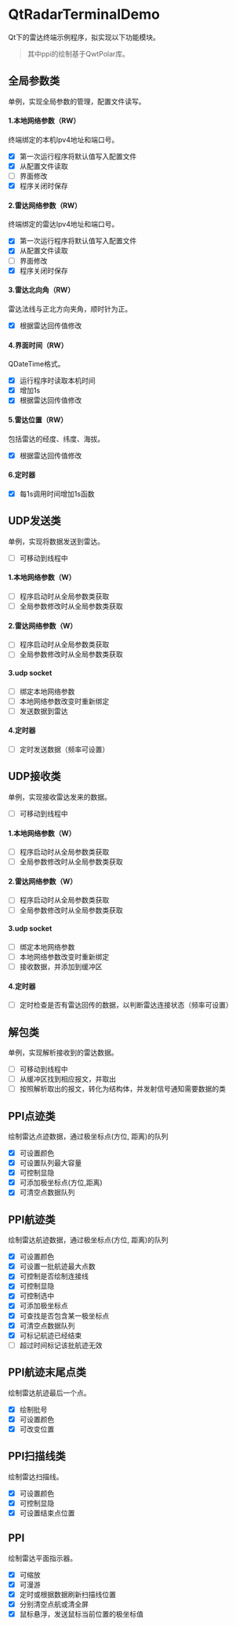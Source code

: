 # QtRadarTerminalDemo
Qt下的雷达终端示例程序，拟实现以下功能模块。
> 其中ppi的绘制基于QwtPolar库。

## 全局参数类
单例，实现全局参数的管理，配置文件读写。
#### 1.本地网络参数（RW）
终端绑定的本机Ipv4地址和端口号。
* [x] 第一次运行程序将默认值写入配置文件
* [x] 从配置文件读取
* [ ] 界面修改
* [x] 程序关闭时保存
#### 2.雷达网络参数（RW）
终端绑定的雷达Ipv4地址和端口号。
* [x] 第一次运行程序将默认值写入配置文件
* [x] 从配置文件读取
* [ ] 界面修改
* [x] 程序关闭时保存
#### 3.雷达北向角（RW）
雷达法线与正北方向夹角，顺时针为正。
* [x] 根据雷达回传值修改
#### 4.界面时间（RW）
QDateTime格式。
* [x] 运行程序时读取本机时间
* [x] 增加1s
* [x] 根据雷达回传值修改
#### 5.雷达位置（RW）
包括雷达的经度、纬度、海拔。
* [x] 根据雷达回传值修改
#### 6.定时器
* [x] 每1s调用时间增加1s函数

## UDP发送类
单例，实现将数据发送到雷达。
* [ ] 可移动到线程中
#### 1.本地网络参数（W）
* [ ] 程序启动时从全局参数类获取
* [ ] 全局参数修改时从全局参数类获取
#### 2.雷达网络参数（W）
* [ ] 程序启动时从全局参数类获取
* [ ] 全局参数修改时从全局参数类获取
#### 3.udp socket
* [ ] 绑定本地网络参数
* [ ] 本地网络参数改变时重新绑定
* [ ] 发送数据到雷达
#### 4.定时器
* [ ] 定时发送数据（频率可设置）

## UDP接收类
单例，实现接收雷达发来的数据。
* [ ] 可移动到线程中
#### 1.本地网络参数（W）
* [ ] 程序启动时从全局参数类获取
* [ ] 全局参数修改时从全局参数类获取
#### 2.雷达网络参数（W）
* [ ] 程序启动时从全局参数类获取
* [ ] 全局参数修改时从全局参数类获取
#### 3.udp socket
* [ ] 绑定本地网络参数
* [ ] 本地网络参数改变时重新绑定
* [ ] 接收数据，并添加到缓冲区
#### 4.定时器
* [ ] 定时检查是否有雷达回传的数据，以判断雷达连接状态（频率可设置）

## 解包类
单例，实现解析接收到的雷达数据。
* [ ] 可移动到线程中
* [ ] 从缓冲区找到相应报文，并取出
* [ ] 按照解析取出的报文，转化为结构体，并发射信号通知需要数据的类

## PPI点迹类
绘制雷达点迹数据，通过极坐标点(方位, 距离)的队列
* [x] 可设置颜色
* [x] 可设置队列最大容量
* [x] 可控制显隐
* [x] 可添加极坐标点(方位,距离)
* [x] 可清空点数据队列

## PPI航迹类
绘制雷达航迹数据，通过极坐标点(方位, 距离)的队列
* [x] 可设置颜色
* [x] 可设置一批航迹最大点数
* [x] 可控制是否绘制连接线
* [x] 可控制显隐
* [x] 可控制选中
* [x] 可添加极坐标点
* [x] 可查找是否包含某一极坐标点
* [x] 可清空点数据队列
* [x] 可标记航迹已经结束
* [ ] 超过时间标记该批航迹无效

## PPI航迹末尾点类
绘制雷达航迹最后一个点。
* [x] 绘制批号
* [x] 可设置颜色
* [x] 可改变位置

## PPI扫描线类
绘制雷达扫描线。
* [x] 可设置颜色
* [x] 可控制显隐
* [x] 可设置结束点位置

## PPI
绘制雷达平面指示器。
* [x] 可缩放
* [x] 可漫游
* [x] 定时或根据数据刷新扫描线位置
* [x] 分别清空点航或清全屏
* [x] 鼠标悬浮，发送鼠标当前位置的极坐标值